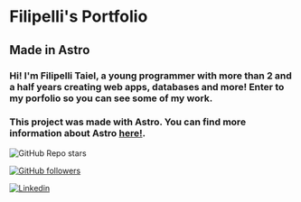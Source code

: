 # Filipelli's Portfolio
## Made in Astro
### Hi! I'm Filipelli Taiel, a young programmer with more than 2 and a half years creating web apps, databases and more! Enter to my porfolio so you can see some of my work. 
### This project was made with Astro. You can find more information about Astro [here!](https://astro.build).

![GitHub Repo stars](https://img.shields.io/github/stars/TaiFilipelli/Portfolio?style=social)

[![GitHub followers](https://img.shields.io/github/followers/TaiFilipelli?style=social)](https://github.com/TaiFilipelli?tab=followers)

[![Linkedin](https://img.shields.io/badge/LinkedIn-0077B5?style=for-the-badge&logo=linkedin&logoColor=white)](https://www.linkedin.com/in/filipelli-taiel/)
